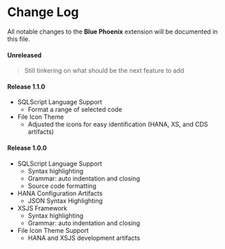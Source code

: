 # Change Log

All notable changes to the **Blue Phoenix** extension will be documented in this file.

#### Unreleased
	
> Still tinkering on what should be the next feature to add

#### Release 1.1.0

- SQLScript Language Support
	- Format a range of selected code
- File Icon Theme
	- Adjusted the icons for easy identification (HANA, XS, and CDS artifacts)

#### Release 1.0.0

- SQLScript Language Support
	- Syntax highlighting
	- Grammar: auto indentation and closing
	- Source code formatting
- HANA Configuration Artifacts
	- JSON Syntax Highlighting
- XSJS Framework
	- Syntax highlighting
	- Grammar: auto indentation and closing
- File Icon Theme Support
	- HANA and XSJS development artifacts